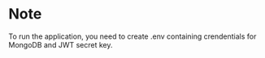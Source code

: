 # Note

To run the application, you need to create .env containing crendentials for MongoDB and JWT secret key.
